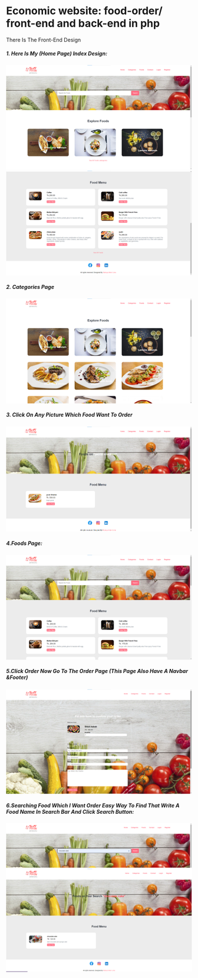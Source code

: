 # Economic website: food-order/ front-end and back-end in php
There Is The Front-End Design
##### 1.	Here Is My (Home Page) Index Design:
<div> 
  
<img src =https://github.com/pgreen24/Economic-website-food-order-front-end-and-back-end/blob/main/images/FRONT%20End/home%20page.png/>
<img src =https://github.com/pgreen24/Economic-website-food-order-front-end-and-back-end/blob/main/images/FRONT%20End/homepage2.png/>

</div>

##### 2.	Categories Page 
<div> 
  <img src =https://github.com/pgreen24/Economic-website-food-order-front-end-and-back-end/blob/main/images/FRONT%20End/categories%20page.png/>
</div>

##### 3.	Click On Any Picture Which Food Want To Order
<div>
  <img src =https://github.com/pgreen24/Economic-website-food-order-front-end-and-back-end/blob/main/images/FRONT%20End/Click%20On%20Any%20Picture.png/>
</div>

##### 4.Foods Page:
<div>
  
  <img src = https://github.com/pgreen24/Economic-website-food-order-front-end-and-back-end/blob/main/images/FRONT%20End/Foods%20Page.png/>
  
</div>

##### 5.Click Order Now Go To The Order Page (This Page Also Have A Navbar &Footer)
<div>
  
  <img src = https://github.com/pgreen24/Economic-website-food-order-front-end-and-back-end/blob/main/images/FRONT%20End/Click%20Order%20Now.png/>
  
</div>

##### 6.Searching Food Which I Want  Order Easy Way To Find That Write A Food Name In Search Bar And Click Search Button:

<div>
  
  <img src = https://github.com/pgreen24/Economic-website-food-order-front-end-and-back-end/blob/main/images/FRONT%20End/Searching%20Food.png/>
   <img src = https://github.com/pgreen24/Economic-website-food-order-front-end-and-back-end/blob/main/images/FRONT%20End/Searching%20Food%20result.png/>
  
</div>
